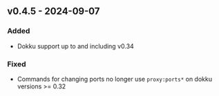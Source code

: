 ## v0.4.5 - 2024-09-07
### Added
* Dokku support up to and including v0.34
### Fixed
* Commands for changing ports no longer use `proxy:ports*` on dokku versions >= 0.32 